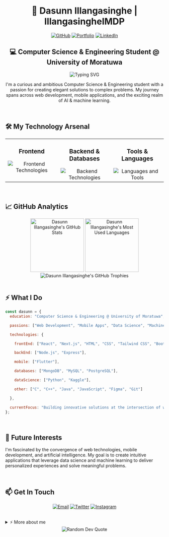 # <div align="center">🚀 Dasunn Illangasinghe | IllangasingheIMDP</div>

<div align="center">
  
[![GitHub](https://img.shields.io/badge/GitHub-IllangasingheIMDP-181717?style=for-the-badge&logo=github)](https://github.com/IllangasingheIMDP)
[![Portfolio](https://img.shields.io/badge/Portfolio-Visit-ff69b4?style=for-the-badge&logo=firefox)](https://your-portfolio-url.com)
[![LinkedIn](https://img.shields.io/badge/LinkedIn-Connect-0A66C2?style=for-the-badge&logo=linkedin)](https://linkedin.com/in/dasunn-illangasinghe)

</div>

<!-- You can create a custom banner using Canva or similar tools and add it here -->

## <div align="center">💻 Computer Science & Engineering Student @ University of Moratuwa</div>

<div align="center">
  <img src="https://readme-typing-svg.herokuapp.com?font=Fira+Code&weight=600&size=30&pause=1000&color=0EA5E9&center=true&vCenter=true&width=600&height=70&lines=Hi+there%2C+I'm+Dasunn;Full-Stack+Developer;Mobile+App+Developer;AI+%26+ML+Enthusiast" alt="Typing SVG" />
</div>

<p align="center">
I'm a curious and ambitious Computer Science & Engineering student with a passion for creating elegant solutions to complex problems. My journey spans across web development, mobile applications, and the exciting realm of AI & machine learning.
</p>

<br/>

## 🛠️ My Technology Arsenal

<table>
  <tr>
    <td valign="top" width="33%">
      <h3 align="center">Frontend</h3>
      <div align="center">
        <img src="https://skillicons.dev/icons?i=react,nextjs,html,css,tailwind,bootstrap,js" alt="Frontend Technologies" />
      </div>
    </td>
    <td valign="top" width="33%">
      <h3 align="center">Backend & Databases</h3>
      <div align="center">
        <img src="https://skillicons.dev/icons?i=nodejs,express,mongodb,mysql,postgres" alt="Backend Technologies" />
      </div>
    </td>
    <td valign="top" width="33%">
      <h3 align="center">Tools & Languages</h3>
      <div align="center">
        <img src="https://skillicons.dev/icons?i=py,c,cpp,java,flutter,figma,git" alt="Languages and Tools" />
      </div>
    </td>
  </tr>
</table>

<br/>

## 📈 GitHub Analytics

<div align="center">
  <img src="https://github-readme-stats.vercel.app/api?username=IllangasingheIMDP&show_icons=true&count_private=true&hide_border=true&theme=tokyonight" alt="Dasunn Illangasinghe's GitHub Stats" height="170" />
  <img src="https://github-readme-stats.vercel.app/api/top-langs/?username=IllangasingheIMDP&layout=compact&hide_border=true&theme=tokyonight" alt="Dasunn Illangasinghe's Most Used Languages" height="170" />
</div>

<div align="center">
  <img src="https://github-profile-trophy.vercel.app/?username=IllangasingheIMDP&theme=algolia&no-frame=true&no-bg=true&row=1" alt="Dasunn Illangasinghe's GitHub Trophies" />
</div>

<br/>

## ⚡ What I Do

```javascript
const dasunn = {
  education: "Computer Science & Engineering @ University of Moratuwa",

  passions: ["Web Development", "Mobile Apps", "Data Science", "Machine Learning"],

  technologies: {

    frontEnd: ["React", "Next.js", "HTML", "CSS", "Tailwind CSS", "Bootstrap"],

    backEnd: ["Node.js", "Express"],

    mobile: ["Flutter"],

    databases: ["MongoDB", "MySQL", "PostgreSQL"],

    dataScience: ["Python", "Kaggle"],

    other: ["C", "C++", "Java", "JavaScript", "Figma", "Git"]

  },

  currentFocus: "Building innovative solutions at the intersection of web, mobile and AI"
};
```

<br/>

## 🔮 Future Interests

I'm fascinated by the convergence of web technologies, mobile development, and artificial intelligence. My goal is to create intuitive applications that leverage data science and machine learning to deliver personalized experiences and solve meaningful problems.

<br/>

## 📫 Get In Touch

<div align="center">
  
[![Email](https://img.shields.io/badge/Email-Contact-D14836?style=for-the-badge&logo=gmail)](mailto:your-email@example.com)
[![Twitter](https://img.shields.io/badge/Twitter-Follow-1DA1F2?style=for-the-badge&logo=twitter)](https://twitter.com/your-handle)
[![Instagram](https://img.shields.io/badge/Instagram-Follow-E4405F?style=for-the-badge&logo=instagram)](https://instagram.com/your-handle)

</div>

<br/>
<details>
  <summary>⚡ More about me</summary>
  <br>
  <p>
    🎓 Currently pursuing my degree in Computer Science & Engineering at the University of Moratuwa<br>
    🏆 Kaggle competitions enthusiast<br>
    📚 Constantly exploring the latest research papers in AI and ML<br>
    🌱 Advocate for sustainable technology solutions<br>
    🎸 Amateur guitarist when not coding
  </p>
Favorite Tech Stack
Frontend: React + Next.js + Tailwind CSS
Backend: Node.js + Express + MongoDB
Mobile: Flutter
ML/AI: TensorFlow + Python
Recent Projects

📱 Smart Campus App - A comprehensive mobile application for university students
🧠 ML Image Classifier - Custom image classification using TensorFlow
🌐 E-commerce Platform - Full-stack web application with Next.js and MongoDB

</details>
<div align="center">
  <img src="https://quotes-github-readme.vercel.app/api?type=horizontal&theme=radical" alt="Random Dev Quote"/>
</div>
